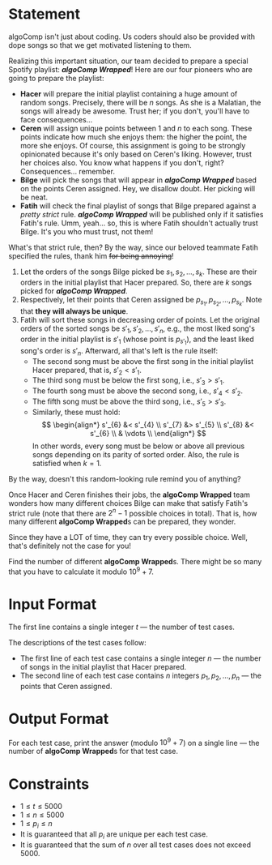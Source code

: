 # Statement

algoComp isn't just about coding. Us coders should also be provided with dope songs so that we get motivated listening to them.

Realizing this important situation, our team decided to prepare a special Spotify playlist: ***algoComp Wrapped***! Here are our four pioneers who are going to prepare the playlist:

- **Hacer** will prepare the initial playlist containing a huge amount of random songs. Precisely, there will be $n$ songs. As she is a Malatian, the songs will already be awesome. Trust her; if you don't, you'll have to face consequences...
- **Ceren** will assign unique points between $1$ and $n$ to each song. These points indicate how much she enjoys them: the higher the point, the more she enjoys. Of course, this assignment is going to be strongly opinionated because it's only based on Ceren's liking. However, trust her choices also. You know what happens if you don't, right? Consequences... remember.
- **Bilge** will pick the songs that will appear in ***algoComp Wrapped*** based on the points Ceren assigned. Hey, we disallow doubt. Her picking will be neat.
- **Fatih** will check the final playlist of songs that Bilge prepared against a *pretty strict* rule. ***algoComp Wrapped*** will be published only if it satisfies Fatih's rule. Umm, yeah... so, this is where Fatih shouldn't actually trust Bilge. It's you who must trust, not them!

What's that strict rule, then? By the way, since our beloved teammate Fatih specified the rules, thank him ~~for being annoying~~!

1. Let the orders of the songs Bilge picked be $s_1, s_2, \dots, s_k$. These are their orders in the initial playlist that Hacer prepared. So, there are $k$ songs picked for ***algoComp Wrapped***.
2. Respectively, let their points that Ceren assigned be $p_{s_1}, p_{s_2}, \dots, p_{s_k}$. Note that **they will always be unique**.
3. Fatih will sort these songs in decreasing order of points. Let the original orders of the sorted songs be $s'_{1}, s'_{2}, \dots, s'_{n}$, e.g., the most liked song's order in the initial playlist is $s'_{1}$ (whose point is $p_{s'_{1}}$), and the least liked song's order is $s'_{n}$. Afterward, all that's left is the rule itself:
    - The second song must be above the first song in the initial playlist Hacer prepared, that is, $s'_{2} < s'_{1}$.
    - The third song must be below the first song, i.e., $s'_{3} > s'_{1}$.
    - The fourth song must be above the second song, i.e., $s'_{4} < s'_{2}$.
    - The fifth song must be above the third song, i.e., $s'_{5} > s'_{3}$.
    - Similarly, these must hold:
        $$
        \begin{align*}
            s'_{6} &< s'_{4} \\
            s'_{7} &> s'_{5} \\
            s'_{8} &< s'_{6} \\
            & \vdots \\
        \end{align*}
        $$
    In other words, every song must be below or above all previous songs depending on its parity of sorted order. Also, the rule is satisfied when $k = 1$.

By the way, doesn't this random-looking rule remind you of anything?

Once Hacer and Ceren finishes their jobs, the **algoComp Wrapped** team wonders how many different choices Bilge can make that satisfy Fatih's strict rule (note that there are $2^n - 1$ possible choices in total). That is, how many different **algoComp Wrapped**s can be prepared, they wonder.

Since they have a LOT of time, they can try every possible choice. Well, that's definitely not the case for you!

Find the number of different **algoComp Wrapped**s. There might be so many that you have to calculate it modulo $10^9 + 7$.

# Input Format

The first line contains a single integer $t$ — the number of test cases.

The descriptions of the test cases follow:
- The first line of each test case contains a single integer $n$ — the number of songs in the initial playlist that Hacer prepared.
- The second line of each test case contains $n$ integers $p_1, p_2, \dots, p_n$ — the points that Ceren assigned.

# Output Format

For each test case, print the answer (modulo $10^9 + 7$) on a single line — the number of **algoComp Wrapped**s for that test case.

# Constraints

- $1 \le t \le 5000$
- $1 \le n \le 5000$
- $1 \le p_i \le n$
- It is guaranteed that all $p_i$ are unique per each test case.
- It is guaranteed that the sum of $n$ over all test cases does not exceed $5000$.